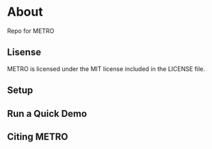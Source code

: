# About
Repo for METRO



## Lisense
METRO is licensed under the MIT license included in the LICENSE file.


## Setup


## Run a Quick Demo

## Citing METRO